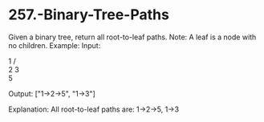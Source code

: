# 257.-Binary-Tree-Paths
Given a binary tree, return all root-to-leaf paths.  Note: A leaf is a node with no children.  Example:  Input:

   1
 /   \
2     3
 \
  5

Output: ["1->2->5", "1->3"]

Explanation: All root-to-leaf paths are: 1->2->5, 1->3
